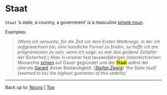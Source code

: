 # Staat

`Staat` ‘a state, a country, a government’ is a masculine [simple noun](../../simpleNouns.md).

Examples:

> (*Wenn ich versuche, für die Zeit vor dem Ersten Weltkriege, in der ich aufgewachsen bin, eine handliche Formel zu finden, so hoffe ich am prägnantesten zu sein, wenn ich sage: es war das goldene Zeitalter der Sicherheit.*) Alles in unserer fast tausendjährigen österreichischen Monarchie [schien](../../../verbs/s/sc/scheinen.md) auf Dauer gegründet und der <mark>Staat</mark> selbst der oberste [Garant](../../g/ga/Garant.md) dieser Beständigkeit. (*[Stefan Zweig](../../../texts/StefanZweig/DieWeltDerSicherheit.md)*) *‘the State itself (seemed to be) the highest guarantor of this stability’*

----

Back up to: [Nouns](../../index.md) | [Top](../../../index.md)
